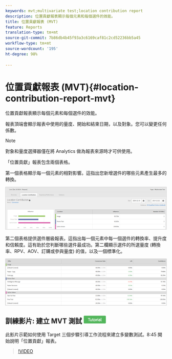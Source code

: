 ```yaml
---
keywords: mvt;multivariate test;location contribution report
description: 位置貢獻報表顯示每個元素和每個選件的效能。
title: 位置貢獻報表 (MVT)
feature: Reports
translation-type: tm+mt
source-git-commit: 7b86db4b45f93a3c6169caf81c2cd52236bb5a45
workflow-type: tm+mt
source-wordcount: '195'
ht-degree: 98%

---
```



# 位置貢獻報表 (MVT){#location-contribution-report-mvt}

位置貢獻報表顯示每個元素和每個選件的效能。

報表頂端會顯示報表中使用的量度、開始和結束日期，以及對象。您可以變更任何係數。

>[!NOTE]
>
>對象和量度選擇器僅在將 Analytics 做為報表來源時才可供使用。

「位置貢獻」報表包含兩個表格。

第一個表格顯示每一個元素的相對影響。這指出您新增選件的哪些元素產生最多的轉換。

![](assets/locationcontributiontop.png)

第二個表格提供選件層級報表。這指出每一個元素中每一個選件的轉換率、提升度和信賴度。這有助於您判斷哪些選件最成功。第二欄顯示選件的所選量度 (轉換率、RPV、AOV、訂購或參與量度) 的值，以及一個標準化。

![](assets/locationcontributionbottom.png)

## 訓練影片: 建立 MVT 測試  ![教學課程徽章](/help/assets/tutorial.png)

此影片示範如何使用 Target 三個步驟引導工作流程來建立多變數測試。8:45 開始說明「位置貢獻」報表。

>[!VIDEO](https://video.tv.adobe.com/v/17395)